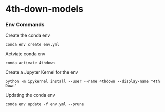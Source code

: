 # 4th-down-models

### Env Commands

Create the conda env
```
conda env create env.yml
```

Actviate conda env

```
conda activate 4thdown
```

Create a Jupyter Kernel for the env
```
python -m ipykernel install --user --name 4thdown --display-name "4th Down"
```

Updating the conda env
```
conda env update -f env.yml --prune
```